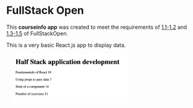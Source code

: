 # FullStack Open

This **courseinfo app** was created to meet the requirements of [1.1-1.2](https://fullstackopen.com/en/part1/introduction_to_react#exercises-1-1-1-2) and [1.3-1.5](https://fullstackopen.com/en/part1/java_script#exercises-1-3-1-5) of FullStackOpen.

This is a very basic React.js app to display data.


  <img src="./public/courseinfo_screenshot.png" width="60%" hspace="20" style="vertical-align: top;" alt="Anecdotes App Screenshot on loading"/>
